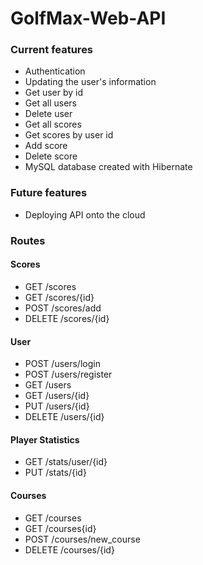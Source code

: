 # GolfMax-Web-API

### Current features
- Authentication
- Updating the user's information
- Get user by id
- Get all users
- Delete user
- Get all scores
- Get scores by user id
- Add score
- Delete score
- MySQL database created with Hibernate

### Future features
- Deploying API onto the cloud

### Routes
#### Scores
- GET /scores
- GET /scores/{id}
- POST /scores/add
- DELETE /scores/{id}

#### User
- POST /users/login
- POST /users/register
- GET /users
- GET /users/{id}
- PUT /users/{id}
- DELETE /users/{id}

#### Player Statistics
- GET /stats/user/{id}
- PUT /stats/{id}

#### Courses
- GET /courses
- GET /courses{id}
- POST /courses/new_course
- DELETE /courses/{id}
